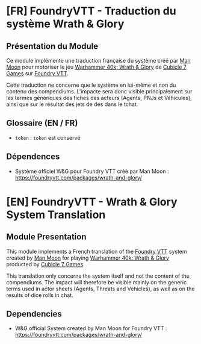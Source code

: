 # [FR] FoundryVTT - Traduction du système Wrath & Glory

## Présentation du Module

 Ce module implémente une traduction française du système créé par [Man Moon](https://github.com/moo-man) pour motoriser le jeu [Warhammer 40k: Wrath & Glory](https://cubicle7games.com/warhammer-40k-wrath-and-glory-rpgs) de [Cubicle 7 Games](https://cubicle7games.com) sur [Foundry VTT](https://foundryvtt.com/).

 Cette traduction ne concerne que le système en lui-même et non du contenu des compendiums.
 L'impacte sera donc visible principalement sur les termes génériques des fiches des acteurs (Agents, PNJs et Véhicules), ainsi que sur le résultat des jets de dés dans le tchat.

## Glossaire (EN / FR)

 - `token` : `token` est conservé

## Dépendences

 - Système officiel W&G pour Foundry VTT créé par Man Moon : https://foundryvtt.com/packages/wrath-and-glory/

# [EN] FoundryVTT - Wrath & Glory System Translation

## Module Presentation

 This module implements a French translation of the [Foundry VTT](https://foundryvtt.com/) system created by [Man Moon](https://github.com/moo-man) for playing [Warhammer 40k: Wrath & Glory](https://cubicle7games.com/warhammer-40k-wrath-and-glory-rpgs) producted by [Cubicle 7 Games](https://cubicle7games.com).

 This translation only concerns the system itself and not the content of the compendiums.
 The impact will therefore be visible mainly on the generic terms used in actor sheets (Agents, Threats and Vehicles), as well as on the results of dice rolls in chat.

## Dependencies

 - W&G official System created by Man Moon for Foundry VTT : https://foundryvtt.com/packages/wrath-and-glory/